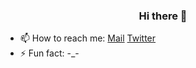 <h3 align="center">Hi there 👋</h3>

- 📫 How to reach me: [Mail](achavan1211@gmail.com) [Twitter](https://twitter.com/CruiseDevice)
- ⚡ Fun fact: -_-
